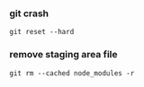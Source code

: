 ### git crash
```shell
git reset --hard
```

### remove staging area file
```shell
git rm --cached node_modules -r
```
